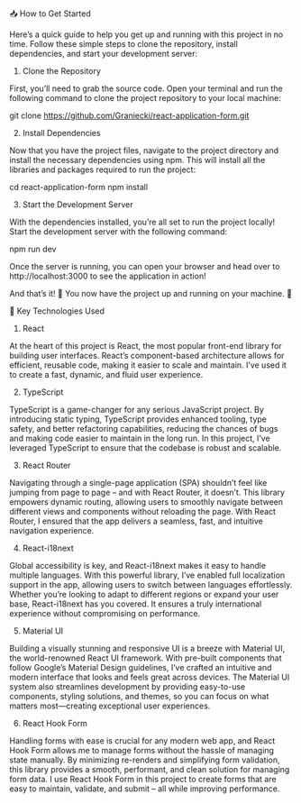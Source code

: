 📥 How to Get Started

Here’s a quick guide to help you get up and running with this project in no time. Follow these simple steps to clone the repository, install dependencies, and start your development server:

1. Clone the Repository

First, you’ll need to grab the source code. Open your terminal and run the following command to clone the project repository to your local machine:

git clone https://github.com/Graniecki/react-application-form.git

2. Install Dependencies

Now that you have the project files, navigate to the project directory and install the necessary dependencies using npm. This will install all the libraries and packages required to run the project:

cd react-application-form
npm install

3. Start the Development Server

With the dependencies installed, you’re all set to run the project locally! Start the development server with the following command:

npm run dev

Once the server is running, you can open your browser and head over to http://localhost:3000 to see the application in action!

And that’s it! 🎉 You now have the project up and running on your machine. 🚀



🚀 Key Technologies Used

1. React

At the heart of this project is React, the most popular front-end library for building user interfaces. React’s component-based architecture allows for efficient, reusable code, making it easier to scale and maintain. I’ve used it to create a fast, dynamic, and fluid user experience.

2. TypeScript

TypeScript is a game-changer for any serious JavaScript project. By introducing static typing, TypeScript provides enhanced tooling, type safety, and better refactoring capabilities, reducing the chances of bugs and making code easier to maintain in the long run. In this project, I’ve leveraged TypeScript to ensure that the codebase is robust and scalable.

3. React Router

Navigating through a single-page application (SPA) shouldn’t feel like jumping from page to page – and with React Router, it doesn’t. This library empowers dynamic routing, allowing users to smoothly navigate between different views and components without reloading the page. With React Router, I ensured that the app delivers a seamless, fast, and intuitive navigation experience.

4. React-i18next

Global accessibility is key, and React-i18next makes it easy to handle multiple languages. With this powerful library, I’ve enabled full localization support in the app, allowing users to switch between languages effortlessly. Whether you’re looking to adapt to different regions or expand your user base, React-i18next has you covered. It ensures a truly international experience without compromising on performance.

5. Material UI

Building a visually stunning and responsive UI is a breeze with Material UI, the world-renowned React UI framework. With pre-built components that follow Google’s Material Design guidelines, I’ve crafted an intuitive and modern interface that looks and feels great across devices. The Material UI system also streamlines development by providing easy-to-use components, styling solutions, and themes, so you can focus on what matters most—creating exceptional user experiences.

6. React Hook Form

Handling forms with ease is crucial for any modern web app, and React Hook Form allows me to manage forms without the hassle of managing state manually. By minimizing re-renders and simplifying form validation, this library provides a smooth, performant, and clean solution for managing form data. I use React Hook Form in this project to create forms that are easy to maintain, validate, and submit – all while improving performance.
